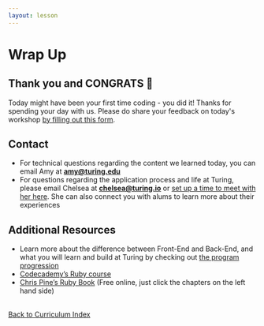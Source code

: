 ```yaml
---
layout: lesson
---
```


# Wrap Up

## Thank you and CONGRATS 🎉

Today might have been your first time coding - you did it! Thanks for spending your day with us. Please do share your feedback on today's workshop <a href="https://docs.google.com/forms/d/1WgNaki1iuVMXUj8KhWdbxcFpg4V4zyViU_fZu7p0G10/edit" target="blank">by filling out this form</a>.

## Contact

- For technical questions regarding the content we learned today, you can email Amy at <strong>amy@turing.edu</strong> 
- For questions regarding the application process and life at Turing, please email Chelsea at <strong>chelsea@turing.io</strong> or <a target="blank" href="https://go.oncehub.com/ChelseaTuring" >set up a time to meet with her here</a>. She can also connect you with alums to learn more about their experiences

## Additional Resources

- Learn more about the difference between Front-End and Back-End, and what you will learn and build at Turing by checking out [the program progression](../../what-students-learn)
- <a target="blank" href="https://www.codeacademy.com/learn/learn-ruby">Codecademy’s Ruby course</a>
- <a target="blank" href="https://pine.fm/learntoprogram/" >Chris Pine’s Ruby Book</a> (Free online, just click the chapters on the left hand side)

<br>
<a href="../">Back to Curriculum Index</a>
